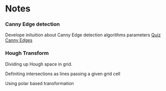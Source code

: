 # Notes

### Canny Edge detection
Develope inituition about Canny Edge detection algorithms parameters
[Quiz Canny Edges](https://discussions.udacity.com/t/quiz-canny-edges/212350)


### Hough Transform
Dividing up Hough space in grid.

Definiting intersections as lines passing a given grid cell

Using polar based transformation
